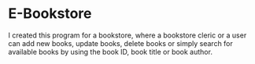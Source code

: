 # E-Bookstore
I created this program for a bookstore, where a bookstore cleric or a  user can add new books, update books, delete books or simply search for available books by using the book ID, book title or book author.
